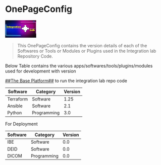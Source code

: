 # OnePageConfig

![Ilab](https://github.com/harsha-vardhan-n/My_Sample/blob/main/Ilab.jpg)

> This OnePageConfig contains the version details of each of the Softwares or Tools or Modules or Plugins used in the Integration lab Repository Code.

Below Table contains the various apps/softwares/tools/plugins/modules used for development with version

<ins>##The Base Platform##</ins> to run the integration lab repo code

| Software | Category | Version |
| -------- | -------- | ------- |
| Terraform | Software | 1.25 |
| Ansible | Software | 2.1 |
| Python | Programming | 3.0 |

For Deployment

| Software | Category | Version |
| -------- | -------- | ------- |
| IBE | Software | 0.0 |
| DEID | Software | 0.0 |
| DICOM | Programming | 0.0 |
